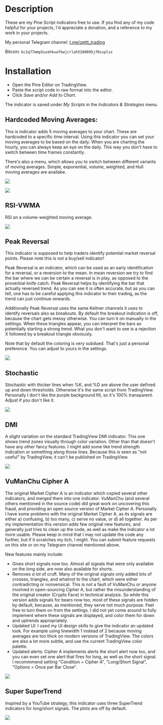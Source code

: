 # Description

These are my Pine Script indicators free to use. If you find any of my code helpful for your projects, I'd appreciate a donation, and a reference to my work in your projects.

My personal Telegram channel: [t.me/zettt_trading](https://t.me/zettt_trading)

Bitcoin: `bc1q77mmp5uzehkuafkwjcrlah5260895jf0szplsz`

# Installation

* Open the Pine Editor on TradingView.
* Paste the script code in raw format into the editor.
* Click *Save* and/or *Add to Chart*.

The indicator is saved under *My Scripts* in the *Indicators & Strategies* menu.

## Hardcoded Moving Averages:

This is indicator adds 5 moving averages to your chart. These are hardcoded to a specific time interval. Using this indicator you can set your moving averages to be based on the daily. When you are charting the hourly, you can always keep an eye on the daily. This way you don't have to switch between time frames constantly.

There's also a menu, which allows you to switch between different variants of moving averages. Simple, exponential, volume, weighted, and Hull moving averages are availabe.

![](images/Hardcoded_Moving_Averages.png)

![](images/Hardcoded_Moving_Averages_Menu.png)

## RSI-VWMA

RSI on a volume-weighted moving average.

![](images/RSI-VWMA.png)

## Peak Reversal

This indicator is supposed to help traders identify potential market reversal points. Please note this is not a buy/sell indicator!

Peak Reversal is an indicator, which can be used as an early identification for a reversal, or a reversion to the mean. In mean reversion we try to find the bar where we can be certain a reversal is in play, as opposed to the proverbial knife catch. Peak Reversal helps by identifying the bar that actually reversed trend. As you can see it is often accurate, but as you can tell, one has to be careful applying this indicator to their trading, as the trend can just continue onwards.

Additionally Peak Reversal uses the same Keltner channels it uses to identify reversals also as breakouts. By default the breakout indication is off, because the chart gets messy otherwise. You can turn it on manually in the settings. When these triangles appear, you can interpret the bars as potentially starting a strong trend. What you don't want to see is a rejection X followed by a breakout triangle obviously.

Note that by default the coloring is very subdued. That's just a personal preference. You can adjust to yours in the settings.

![](images/Peak_Reversal.png)

## Stochastic

Stochastic with thicker lines when %K, and %D are above the user defined up and down thresholds. Otherwise it's the same script from TradingView. Personally I don't like the purple background fill, so it's 100% transparent. Adjust if you don't like it.

![](images/Stochastic.png)

## DMI

A slight variation on the standard TradingView DMI indicator. This one shows trend zones visually through color variation. Other than that doesn't have any other fancy features. I might add some like trend strength indication or something along those lines. Because this is seen as "not useful" by TradingView, it can't be published on TradingView. 

![](images/DMI.png)

## VuManChu Cipher A

The original Market Cipher A is an indicator which copied several other indicators, and merged them into one indicator. VuManChu (and several others mentioned in the source code) did great work on uncovering this fraud, and providing an open source version of Market Cipher A. Personally I have some problems with the original Market Cipher A, as its signals are either a) confusing, b) too many, c) serve no value, or d) all together. As per my implementation this version adds few original new features, and generally just tries to clean up the code, as well as make the indicator a lot more usable. Please keep in mind that I may not update the code any further, but if it scratches my itch, I might. You can submit feature requests on this site or on my Telegram channel mentioned above.

New features mainly include:

* Gives short signals now too. Almost all signals that were only available on the long side, are now also available for shorts.
* Removes *a lot* of cruft. Many of the original signals only added lots of crosses, triangles, and whatnot to the chart, which were either contradicting or nonsensical. This is not a fault of VuManChu or anyone involved in open-sourcing Cipher A, but rather the misunderstanding of the original creator (Crypto Face) in technical analysis. So while this version adds signals for bears now too, most of these signals are hidden by default, because, as mentioned, they serve not much purpose. Feel free to turn them on from the settings. I did not yet come around to fully implement where these signals are displayed, and color them for down and uptrends appropriately. 
* Updated UI: I used my UI design skills to give the indicator an updated look. For example using linewidth 1 instead of 2 because moving averages are too thick on modern versions of TradingView. The colors are also a lot more subtle, and use the current TradingView color palette.
* Updated alerts: Cipher A implements alerts the short alert now too, and you can even set one alert that fires for long, as well as the short signal. I recommmend setting "Condition = Cipher A", "Long/Short Signal", "Options = Once per Bar Close". 

![](images/VuManChu_Cipher_A.png)

## Super SuperTrend

Inspired by a YouTube strategy, this indicator uses three SuperTrend indicators for long/short signals. The plots are off by default. 

![](images/Super_SuperTrend.png)
